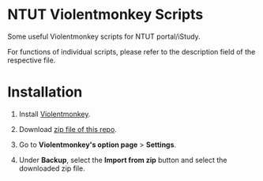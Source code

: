 # NTUT Violentmonkey Scripts

Some useful Violentmonkey scripts for NTUT portal/iStudy.

For functions of individual scripts, please refer to the description field of the respective file.

# Installation

1. Install [Violentmonkey](https://violentmonkey.github.io/get-it/#stable-release).

2. Download [zip file of this repo](https://github.com/mon-jai/ntut-violentmonkey-scripts/archive/refs/heads/main.zip).

3. Go to **Violentmonkey's option page** > **Settings**.

4. Under **Backup**, select the **Import from zip** button and select the downloaded zip file.
